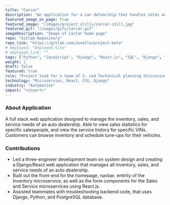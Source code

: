 ```yaml
---
title: "Carcar"
description: "An application for a car delearship that handles sales and services."
featured_image_on_page: True
featured_image: "/images/project_stills/carcar-still.jpg"
featured_gif: "/images/gifs/carcar.gif"
imageDescription: "Image of CarCar home page"
repo: "Gitlab Repository"
repo_link: "https://gitlab.com/Junella/project-beta"
# deployed: "Deployed Site"
# deployed_link: ""
tags: ["Python", "JavaScript", "Django", "React.js", "SQL", "Django", "PostgreSQL", "Bootstrap", "Domain-Driven Design"]
weight: 1
draft: false
featured: true
role: "Project lead for a team of 3. Led Techinical planning discussions. Helped un-block teammates on frontend and backend issues. Built most of the frontend."
technology: "Microservies, React, CSS, Django"
industry: "Automotive"
impact: "<insert>"
---
```


### About Application
A full stack web application designed to manage the inventory, sales, and service needs of an auto dealership. Able to view sales statistics for specific salespeople, and view the service history for specific VINs. Customers can browse inventory and schedule tune-ups for their vehicles.

### Contributions
- Led a three-engineer development team on system design and creating a Django/React web application that manages all inventory, sales, and service needs of an auto dealership.
- Built out the front-end for the homepage, navbar, entirity of the Inventory microservice, as well as the form components for the Sales and Service microservices using React.js.
- Assisted teammates with troubleshooting backend code, that uses Django, Python, and PostgreSQL database.

